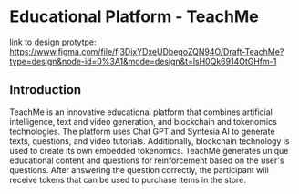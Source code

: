 # Educational Platform - TeachMe
link to design protytpe: https://www.figma.com/file/fj3DixYDxeUDbegoZQN94O/Draft-TeachMe?type=design&node-id=0%3A1&mode=design&t=lsH0Qk6914OtGHfm-1
 
## Introduction
TeachMe is an innovative educational platform that combines artificial intelligence, text and video generation, and blockchain and tokenomics technologies. The platform uses Chat GPT and Syntesia AI to generate texts, questions, and video tutorials. Additionally, blockchain technology is used to create its own embedded tokenomics.
TeachMe generates unique educational content and questions for reinforcement based on the user's questions. After answering the question correctly, the participant will receive tokens that can be used to purchase items in the store.
